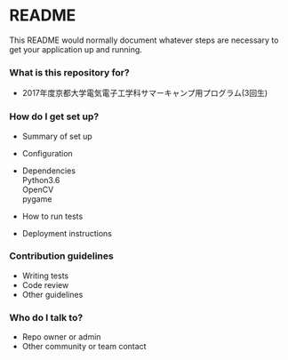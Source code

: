 # README #

This README would normally document whatever steps are necessary to get your application up and running.

### What is this repository for? ###

* 2017年度京都大学電気電子工学科サマーキャンプ用プログラム(3回生)

### How do I get set up? ###

* Summary of set up
* Configuration
* Dependencies  
Python3.6  
OpenCV  
pygame  
* How to run tests  


* Deployment instructions

### Contribution guidelines ###

* Writing tests
* Code review
* Other guidelines

### Who do I talk to? ###

* Repo owner or admin
* Other community or team contact
